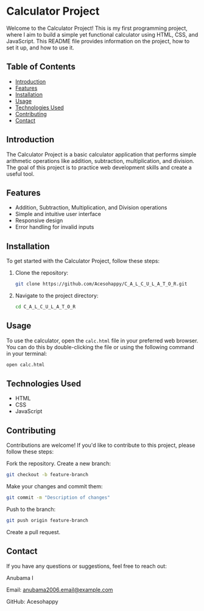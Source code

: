 # Calculator Project

Welcome to the Calculator Project! This is my first programming project, where I aim to build a simple yet functional calculator using HTML, CSS, and JavaScript. This README file provides information on the project, how to set it up, and how to use it.

## Table of Contents

- [Introduction](#introduction)
- [Features](#features)
- [Installation](#installation)
- [Usage](#usage)
- [Technologies Used](#technologies-used)
- [Contributing](#contributing)
- [Contact](#contact)

## Introduction

The Calculator Project is a basic calculator application that performs simple arithmetic operations like addition, subtraction, multiplication, and division. The goal of this project is to practice web development skills and create a useful tool.

## Features

- Addition, Subtraction, Multiplication, and Division operations
- Simple and intuitive user interface
- Responsive design
- Error handling for invalid inputs

## Installation

To get started with the Calculator Project, follow these steps:

1. Clone the repository:
   ```bash
   git clone https://github.com/Acesohappy/C_A_L_C_U_L_A_T_O_R.git
   ```
2. Navigate to the project directory:
   ```bash
   cd C_A_L_C_U_L_A_T_O_R
   ```

## Usage

To use the calculator, open the `calc.html` file in your preferred web browser. You can do this by double-clicking the file or using the following command in your terminal:

```bash
open calc.html
```
## Technologies Used
- HTML
- CSS
- JavaScript
## Contributing
Contributions are welcome! If you'd like to contribute to this project, please follow these steps:

Fork the repository.
Create a new branch:
```bash
git checkout -b feature-branch
```
Make your changes and commit them:
```bash
git commit -m "Description of changes"
```
Push to the branch:
```bash
git push origin feature-branch
```
Create a pull request.

## Contact
If you have any questions or suggestions, feel free to reach out:

Anubama I
 
Email: anubama2006.email@example.com

GitHub: Acesohappy
